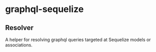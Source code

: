 # graphql-sequelize

## Resolver

A helper for resolving graphql queries targeted at Sequelize models or associations.

